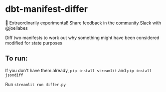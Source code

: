 # dbt-manifest-differ
🧪 Extraordinarily experimental! Share feedback in the [community Slack](https://getdbt.com/community) with @joellabes

Diff two manifests to work out why something might have been considered modified for state purposes

## To run: 
If you don't have them already, `pip install streamlit` and `pip install jsondiff` 

Run `streamlit run differ.py`

